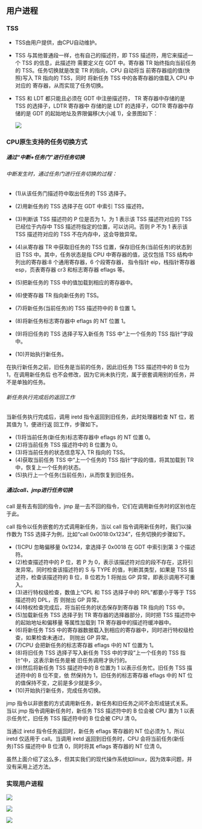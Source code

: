 ## 用户进程

### TSS
- TSS由用户提供，由CPU自动维护。

- TSS 与其他普通段一样，也有自己的描述符，即 TSS 描述符，用它来描述一个 TSS 的信息，此描述符 需要定义在 GDT 中。寄存器 TR 始终指向当前任务的 TSS。任务切换就是改变 TR 的指向，CPU 自动将当 前寄存器组的值(快照)写入 TR 指向的 TSS，同时 将新任务 TSS 中的各寄存器的值载入 CPU 中对应的 寄存器，从而实现了任务切换。

- TSS 和 LDT 都只能且必须在 GDT 中注册描述符， TR 寄存器中存储的是 TSS 的选择子，LDTR 寄存器中 存储的是 LDT 的选择子，GDTR 寄存器中存储的是 GDT 的起始地址及界限偏移(大小减 1)，全景图如下：

  ![](./img/1.png)
  
### CPU原生支持的任务切换方式
##### 通过“中断+任务门”进行任务切换
###### 中断发生时，通过任务门进行任务切换的过程：
- (1)从该任务门描述符中取出任务的 TSS 选择子。

- (2)用新任务的 TSS 选择子在 GDT 中索引 TSS 描述符。
- (3)判断该 TSS 描述符的 P 位是否为 1，为 1 表示该 TSS 描述符对应的 TSS 已经位于内存中 TSS 描述符指定的位置，可以访问。否则 P 不为 1 表示该 TSS 描述符对应的 TSS 不在内存中，这会导致异常。 
- (4)从寄存器 TR 中获取旧任务的 TSS 位置，保存旧任务(当前任务)的状态到旧 TSS 中。其中，任务状态是指 CPU 中寄存器的值，这仅包括 TSS 结构中列出的寄存器:8 个通用寄存器，6 个段寄存器， 指令指针 eip，栈指针寄存器 esp，页表寄存器 cr3 和标志寄存器 eflags 等。
- (5)把新任务的 TSS 中的值加载到相应的寄存器中。
- (6)使寄存器 TR 指向新任务的 TSS。
- (7)将新任务(当前任务)的 TSS 描述符中的 B 位置 1。 
- (8)将新任务标志寄存器中 eflags 的 NT 位置 1。
- (9)将旧任务的 TSS 选择子写入新任务 TSS 中“上一个任务的 TSS 指针”字段中。 
- (10)开始执行新任务。

在执行新任务之前，旧任务是当前的任务，因此旧任务 TSS 描述符中的 B 位为 1，在调用新任务后 也不会修改，因为它尚未执行完，属于嵌套调用别的任务，并不是单独的任务。

###### 新任务执行完成后的返回工作
当新任务执行完成后，调用 iretd 指令返回到旧任务，此时处理器检查 NT 位，若其值为 1，便进行返 回工作，步骤如下。

- (1)将当前任务(新任务)标志寄存器中 eflags 的 NT 位置 0。
- (2)将当前任务 TSS 描述符中的 B 位置为 0。
- (3)将当前任务的状态信息写入 TR 指向的 TSS。
- (4)获取当前任务 TSS 中“上一个任务的 TSS 指针”字段的值，将其加载到 TR 中，恢复上一个任务的状态。 
- (5)执行上一个任务(当前任务)，从而恢复到旧任务。


##### 通过call、jmp进行任务切换

call 是有去有回的指令，jmp 是一去不回的指令，它们在调用新任务时的区别也在于此。

call 指令以任务嵌套的方式调用新任务，当以 call 指令调用新任务时，我们以操作数为 TSS 选择子为例，比如“call 0x0018:0x1234”，任务切换的步骤如下。

- (1)CPU 忽略偏移量 0x1234，拿选择子 0x0018 在 GDT 中索引到第 3 个描述符。 
- (2)检查描述符中的 P 位，若 P 为 0，表示该描述符对应的段不存在，这将引发异常。同时检查该描述符的 S 与 TYPE 的值，判断其类型，如果是 TSS 描述符，检查该描述符的 B 位，B 位若为 1 将抛出 GP 异常，即表示调用不可重入。
- (3)进行特权级检查，数值上“CPL 和 TSS 选择子中的 RPL”都要小于等于 TSS 描述符的 DPL，否 则抛出 GP 异常。
- (4)特权检查完成后，将当前任务的状态保存到寄存器 TR 指向的 TSS 中。
- (5)加载新任务 TSS 选择子到 TR 寄存器的选择器部分，同时把 TSS 描述符中的起始地址和偏移量 等属性加载到 TR 寄存器中的描述符缓冲器中。
- (6)将新任务 TSS 中的寄存器数据载入到相应的寄存器中，同时进行特权级检查，如果检查未通过， 则抛出 GP 异常。
- (7)CPU 会把新任务的标志寄存器 eflags 中的 NT 位置为 1。
- (8)将旧任务 TSS 选择子写入新任务 TSS 中的字段“上一个任务的 TSS 指针”中，这表示新任务是被 旧任务调用才执行的。
- (9)然后将新任务 TSS 描述符中的 B 位置为 1 以表示任务忙。旧任务 TSS 描述符中的 B 位不变，依 然保持为 1，旧任务的标志寄存器 eflags 中的 NT 位的值保持不变，之前是多少就是多少。
- (10)开始执行新任务，完成任务切换。

jmp 指令以非嵌套的方式调用新任务，新任务和旧任务之间不会形成链式关系。当以 jmp 指令调用新任务时，新任务 TSS 描述符中的 B 位会被 CPU 置为 1 以表示任务忙，旧任务 TSS 描述符中的 B 位会被 CPU 清 0。 

当通过 iretd 指令任务返回时，新任务 eflags 寄存器的 NT 位必须为 1，所以 iretd 仅适用于 call。当调用 iretd 返回到旧任务时，CPU 会将当前任务(新任务)TSS 描述符中 B 位清 0，同时将其 eflags 寄存器的 NT 位清 0。

虽然上面介绍了这么多，但其实我们的现代操作系统如linux，因为效率问题，并没有采用上述方法。

### 实现用户进程

![](./img/2.png)

![](./img/4.png)

![](./img/3.png)